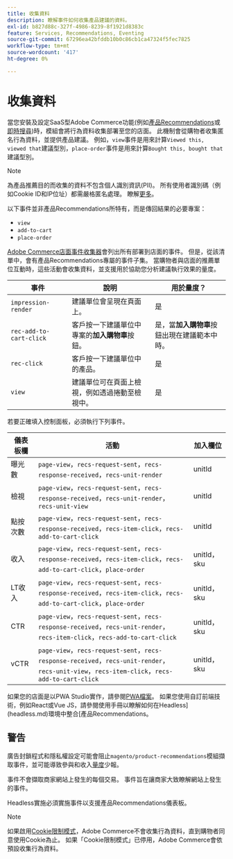 ```yaml
---
title: 收集資料
description: 瞭解事件如何收集產品建議的資料。
exl-id: b827d88c-327f-4986-8239-8f1921d8383c
feature: Services, Recommendations, Eventing
source-git-commit: 67296ea42bfddb10b0c86cb1ca47324f5fec7825
workflow-type: tm+mt
source-wordcount: '417'
ht-degree: 0%

---
```


# 收集資料

當您安裝及設定SaaS型Adobe Commerce功能(例如[產品Recommendations](install-configure.md)或[即時搜尋](https://experienceleague.adobe.com/docs/commerce-merchant-services/live-search/onboard/install.html))時，模組會將行為資料收集部署至您的店面。 此機制會從購物者收集匿名行為資料，並提供產品建議。 例如，`view`事件是用來計算`Viewed this, viewed that`建議型別，`place-order`事件是用來計算`Bought this, bought that`建議型別。

>[!NOTE]
>
>為產品推薦目的而收集的資料不包含個人識別資訊(PII)。 所有使用者識別碼（例如Cookie ID和IP位址）都需嚴格匿名處理。 瞭解[更多](https://www.adobe.com/privacy/experience-cloud.html)。

以下事件並非產品Recommendations所特有，而是傳回結果的必要專案：

- `view`
- `add-to-cart`
- `place-order`

[Adobe Commerce店面事件收集器](https://developer.adobe.com/commerce/services/shared-services/storefront-events/collector/#quick-start)會列出所有部署到店面的事件。 但是，從該清單中，會有產品Recommendations專屬的事件子集。 當購物者與店面的推薦單位互動時，這些活動會收集資料，並支援用於協助您分析建議執行效果的量度。

| 事件 | 說明 | 用於量度？ |
| --- | --- | --- |
| `impression-render` | 建議單位會呈現在頁面上。 | 是 |
| `rec-add-to-cart-click` | 客戶按一下建議單位中專案的&#x200B;**加入購物車**&#x200B;按鈕。 | 是，當&#x200B;**加入購物車**&#x200B;按鈕出現在建議範本中時。 |
| `rec-click` | 客戶按一下建議單位中的產品。 | 是 |
| `view` | 建議單位可在頁面上檢視，例如透過捲動至檢視中。 | 是 |

若要正確填入控制面板，必須執行下列事件。

| 儀表板欄 | 活動 | 加入欄位 |
| ---------------- | --------- | ----------- |
| 曝光數 | `page-view`，`recs-request-sent`，`recs-response-received`，`recs-unit-render` | unitId |
| 檢視 | `page-view`，`recs-request-sent`，`recs-response-received`，`recs-unit-render`，`recs-unit-view` | unitId |
| 點按次數 | `page-view`，`recs-request-sent`，`recs-response-received`，`recs-item-click`，`recs-add-to-cart-click` | unitId |
| 收入 | `page-view`，`recs-request-sent`，`recs-response-received`，`recs-item-click`，`recs-add-to-cart-click`，`place-order` | unitId， sku |
| LT收入 | `page-view`，`recs-request-sent`，`recs-response-received`，`recs-item-click`，`recs-add-to-cart-click`，`place-order` | unitId， sku |
| CTR | `page-view`，`recs-request-sent`，`recs-response-received`，`recs-unit-render`，`recs-item-click`，`recs-add-to-cart-click` | unitId， sku |
| vCTR | `page-view`，`recs-request-sent`，`recs-response-received`，`recs-unit-render`，`recs-unit-view`，`recs-item-click`，`recs-add-to-cart-click` | unitId， sku |

如果您的店面是以PWA Studio實作，請參閱[PWA檔案](https://developer.adobe.com/commerce/pwa-studio/integrations/product-recommendations/)。 如果您使用自訂前端技術，例如React或Vue JS，請參閱使用手冊以瞭解如何在Headless](headless.md)環境中整合[產品Recommendations。

## 警告

廣告封鎖程式和隱私權設定可能會阻止`magento/product-recommendations`模組擷取事件，並可能導致參與和收入[量度](workspace.md)少報。

事件不會擷取商家網站上發生的每個交易。 事件旨在讓商家大致瞭解網站上發生的事件。

Headless實施必須實施事件以支援產品Recommendations儀表板。

>[!NOTE]
>
>如果啟用[Cookie限制模式](https://experienceleague.adobe.com/docs/commerce-admin/start/compliance/privacy/compliance-cookie-law.html)，Adobe Commerce不會收集行為資料，直到購物者同意使用Cookie為止。 如果「Cookie限制模式」已停用，Adobe Commerce會依預設收集行為資料。
